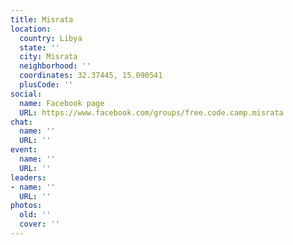 ```yaml
---
title: Misrata
location:
  country: Libya
  state: ''
  city: Misrata
  neighborhood: ''
  coordinates: 32.37445, 15.090541
  plusCode: ''
social:
  name: Facebook page
  URL: https://www.facebook.com/groups/free.code.camp.misrata
chat:
  name: ''
  URL: ''
event:
  name: ''
  URL: ''
leaders:
- name: ''
  URL: ''
photos:
  old: ''
  cover: ''
---
```

